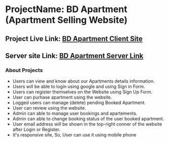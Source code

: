 # ProjectName: BD Apartment (Apartment Selling Website)

## Project Live Link: [BD Apartment Client Site](https://bd-travelers-fe99c.web.app)

## Server site Link: [BD Apartment Server Link](https://dry-gorge-55109.herokuapp.com/)

### About Projects

- Users can view and know about our Apartments details information. 
- Users will be able to login using  google and using Sign in Form.
- Users can register themselves on the Website using Sign Up Form.
- User can purhase apartment using the website. 
- Logged users can manage (delete) pending Booked Apartment.
- User can review using the website.
- Admin can able to manage user bookings and apartements.
- Admin can able to change booking status of the user booked apartment. 
- User email address will be shown in the top-right conner of the website after Login or Register.
- It's responsive site, So, User can use it using mobile phone 